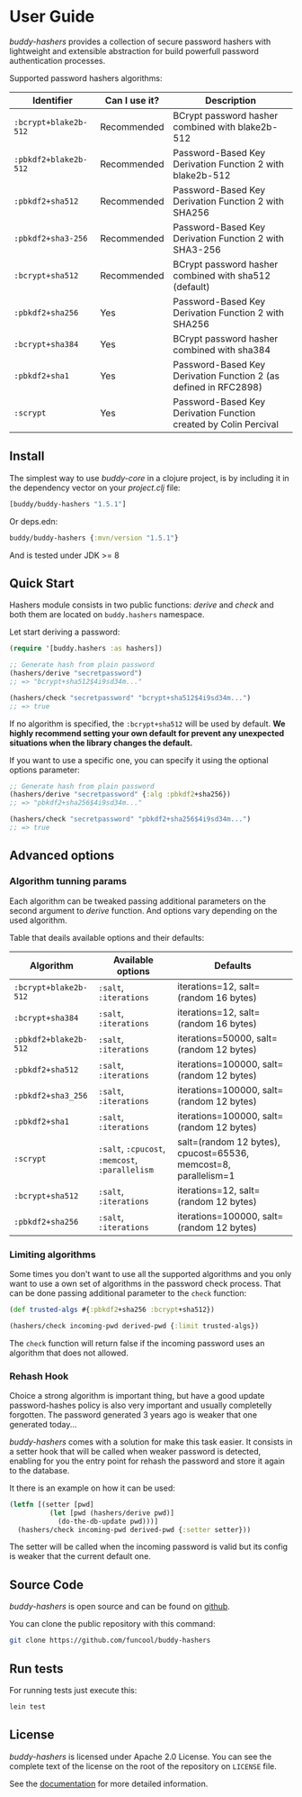 # User Guide

*buddy-hashers* provides a collection of secure password hashers with
lightweight and extensible abstraction for build powerfull password
authentication processes.

Supported password hashers algorithms:

| Identifier | Can I use it? | Description |
|---|---|---|
| `:bcrypt+blake2b-512` | Recommended | BCrypt password hasher combined with blake2b-512 |
| `:pbkdf2+blake2b-512` | Recommended | Password-Based Key Derivation Function 2 with blake2b-512|
| `:pbkdf2+sha512`   | Recommended | Password-Based Key Derivation Function 2 with SHA256 |
| `:pbkdf2+sha3-256` | Recommended | Password-Based Key Derivation Function 2 with SHA3-256 |
| `:bcrypt+sha512`   | Recommended | BCrypt password hasher combined with sha512 (default) |
| `:pbkdf2+sha256`   | Yes | Password-Based Key Derivation Function 2 with SHA256 |
| `:bcrypt+sha384`   | Yes | BCrypt password hasher combined with sha384 |
| `:pbkdf2+sha1`     | Yes | Password-Based Key Derivation Function 2 (as defined in RFC2898) |
| `:scrypt`          | Yes | Password-Based Key Derivation Function created by Colin Percival |


## Install

The simplest way to use _buddy-core_ in a clojure project, is by including it in the
dependency vector on your *_project.clj_* file:

```clojure
[buddy/buddy-hashers "1.5.1"]
```

Or deps.edn:

```clojure
buddy/buddy-hashers {:mvn/version "1.5.1"}
```

And is tested under JDK >= 8


## Quick Start

Hashers module consists in two public functions: *derive* and *check*
and both them are located on `buddy.hashers` namespace.

Let start deriving a password:


```clojure
(require '[buddy.hashers :as hashers])

;; Generate hash from plain password
(hashers/derive "secretpassword")
;; => "bcrypt+sha512$4i9sd34m..."

(hashers/check "secretpassword" "bcrypt+sha512$4i9sd34m...")
;; => true
```

If no algorithm is specified, the `:bcrypt+sha512` will be used by
default. **We highly recommend setting your own default for prevent
any unexpected situations when the library changes the default.**

If you want to use a specific one, you can specify it using
the optional options parameter:

```clojure
;; Generate hash from plain password
(hashers/derive "secretpassword" {:alg :pbkdf2+sha256})
;; => "pbkdf2+sha256$4i9sd34m..."

(hashers/check "secretpassword" "pbkdf2+sha256$4i9sd34m...")
;; => true
```

## Advanced options

### Algorithm tunning params

Each algorithm can be tweaked passing additional parameters on the
second argument to *derive* function. And options vary depending on
the used algorithm.

Table that deails available options and their defaults:

| Algorithm | Available options | Defaults |
|---|---|---|
| `:bcrypt+blake2b-512` | `:salt`, `:iterations` | iterations=12, salt=(random 16 bytes) |
| `:bcrypt+sha384` | `:salt`, `:iterations` | iterations=12, salt=(random 16 bytes) |
| `:pbkdf2+blake2b-512` | `:salt`, `:iterations` | iterations=50000, salt=(random 12 bytes) |
| `:pbkdf2+sha512` | `:salt`, `:iterations` | iterations=100000, salt=(random 12 bytes) |
| `:pbkdf2+sha3_256` | `:salt`, `:iterations` | iterations=100000, salt=(random 12 bytes) |
| `:pbkdf2+sha1` | `:salt`, `:iterations` | iterations=100000, salt=(random 12 bytes) |
| `:scrypt` | `:salt`, `:cpucost`, `:memcost`, `:parallelism` | salt=(random 12 bytes), cpucost=65536, memcost=8, parallelism=1 |
| `:bcrypt+sha512` | `:salt`, `:iterations` | iterations=12, salt=(random 12 bytes) |
| `:pbkdf2+sha256` | `:salt`, `:iterations` | iterations=100000, salt=(random 12 bytes) |


### Limiting algorithms

Some times you don't want to use all the supported algorithms and you only want
to use a own set of algorithms in the password check process. That can be done
passing additional parameter to the `check` function:

```clojure
(def trusted-algs #{:pbkdf2+sha256 :bcrypt+sha512})

(hashers/check incoming-pwd derived-pwd {:limit trusted-algs})
```

The `check` function will return false if the incoming password uses an algorithm
that does not allowed.


### Rehash Hook

Choice a strong algorithm is important thing, but have a good update
password-hashes policy is also very important and usually completelly
forgotten.  The password generated 3 years ago is weaker that one
generated today...

*buddy-hashers* comes with a solution for make this task easier. It
consists in a setter hook that will be called when weaker password is
detected, enabling for you the entry point for rehash the password and
store it again to the database.

It there is an example on how it can be used:

```clojure
(letfn [(setter [pwd]
          (let [pwd (hashers/derive pwd)]
            (do-the-db-update pwd)))]
  (hashers/check incoming-pwd derived-pwd {:setter setter}))
```

The setter will be called when the incoming password is valid but its
config is weaker that the current default one.


## Source Code

_buddy-hashers_ is open source and can be found on
[github](https://github.com/funcool/buddy-hashers).

You can clone the public repository with this command:

```bash
git clone https://github.com/funcool/buddy-hashers
```


## Run tests

For running tests just execute this:

```bash
lein test
```


## License

_buddy-hashers_ is licensed under Apache 2.0 License. You can see the
complete text of the license on the root of the repository on
`LICENSE` file.






See the [documentation](https://funcool.github.io/buddy-hashers/latest/) for more detailed
information.
